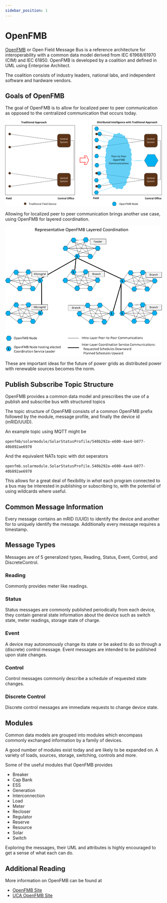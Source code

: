 ```yaml
---
sidebar_position: 1
---
```


# OpenFMB 

[OpenFMB](https://openfmb.io) or Open Field Message Bus is a reference architecture for interoperability with a common data model derived from IEC 61968/61970 (CIM) and IEC 61850. OpenFMB is developed by a coalition and defined in UML using Enterprise Architect.

The coalition consists of industry leaders, national labs, and independent software and hardware vendors.


## Goals of OpenFMB

The goal of OpenFMB is to allow for localized peer to peer communication
as opposed to the centralized communication that occurs today.

![](/img/MoreDataInTheGridThanWeWant-20180414a.png)

Allowing for localized peer to peer communication brings another use case, 
using OpenFMB for layered coordination.

![](/img/LayeredCoordination-20180918a.png)

These are important ideas for the future of power grids as distributed power with
renewable sources becomes the norm.

## Publish Subscribe Topic Structure

OpenFMB provides a common data model and prescribes the use of a publish
and subscribe bus with structured topics

The topic structure of OpenFMB consists of a common OpenFMB prefix followed
by the module, message profile, and finally the device id (mRID/UUID).

An example topic using MQTT might be

```openfmb/solarmodule/SolarStatusProfile/540b292a-e600-4ae4-b077-40b892ae6970```

And the equivalent NATs topic with dot seperators

```openfmb.solarmodule.SolarStatusProfile.540b292a-e600-4ae4-b077-40b892ae6970```

This allows for a great deal of flexibility in *what* each program connected to a
bus may be interested in publishing or subscribing to, with the potential of
using wildcards where useful.

## Common Message Information

Every message contains an mRID (UUID) to identify the device and another for to 
uniquely identify the message. Additionally every message requires a timestamp.

## Message Types

Messages are of 5 generalized types, Reading, Status, Event, Control, and DiscreteControl.

### Reading

Commonly provides meter like readings.

### Status

Status messages are commonly published periodically from each device, they contain
general state information about the device such as switch state, meter readings,
storage state of charge.

### Event

A device may autonomously change its state or be asked to do so through a (discrete) control
message. Event messages are intended to be published upon state changes.

### Control

Control messages commonly describe a schedule of requested state changes.

### Discrete Control

Discrete control messages are immediate requests to change device state.

## Modules

Common data models are grouped into modules which encompass commonly exchanged
information by a family of devices.

A good number of modules exist today and are likely to be expanded on. A variety of loads, sources,
storage, switching, controls and more.

Some of the useful modules that OpenFMB provides

* Breaker
* Cap Bank
* ESS
* Generation 
* Interconnection
* Load
* Meter
* Recloser
* Regulator
* Reserve
* Resource
* Solar
* Switch

Exploring the messages, their UML and attributes is highly encouraged to get a
sense of what each can do.

## Additional Reading

More information on OpenFMB can be found at

* [OpenFMB Site](https://openfmb.io)
* [UCA OpenFMB Site](https://openfmb.ucaiug.org/)
